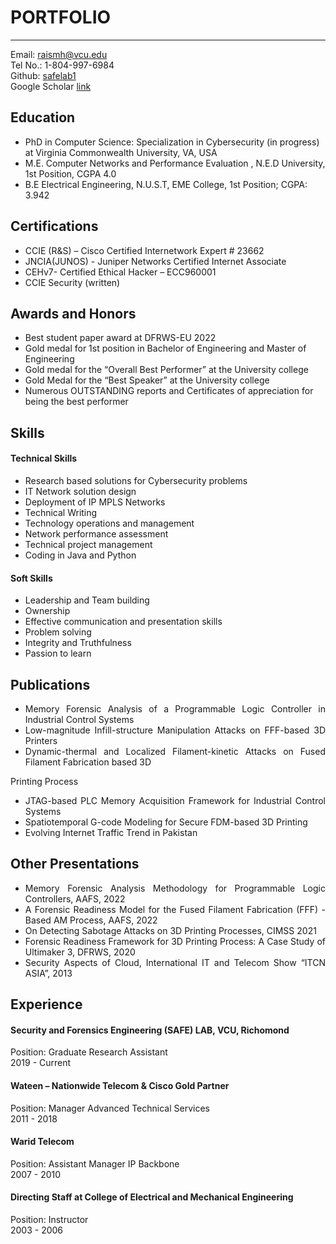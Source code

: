 # PORTFOLIO

---
Email: [raismh@vcu.edu](mailto:raismh@vcu.edu)
<br>
Tel No.: 1-804-997-6984
<br>
Github: [safelab1](https://github.com/safelab1)
<br>
Google Scholar [link](https://scholar.google.com/citations?user=bQ8qBw4AAAAJ&hl=en)


## Education
* PhD in Computer Science: Specialization in Cybersecurity (in progress) at Virginia Commonwealth University, VA, USA
* M.E. Computer Networks and Performance Evaluation , N.E.D University, 1st Position, CGPA 4.0
* B.E Electrical Engineering, N.U.S.T, EME College, 1st Position; CGPA: 3.942

## Certifications
* CCIE (R&amp;S) – Cisco Certified Internetwork Expert # 23662
* JNCIA(JUNOS) - Juniper Networks Certified Internet Associate
* CEHv7- Certified Ethical Hacker – ECC960001
* CCIE Security (written)

## Awards and Honors
* Best student paper award at DFRWS-EU 2022
* Gold medal for 1st position in Bachelor of Engineering and Master of Engineering
* Gold medal for the “Overall Best Performer” at the University college
* Gold Medal for the “Best Speaker” at the University college
* Numerous OUTSTANDING reports and Certificates of appreciation for being the best performer

## Skills
#### Technical Skills
* Research based solutions for Cybersecurity problems 
* IT Network solution design
* Deployment of IP MPLS Networks
* Technical Writing
* Technology operations and management
* Network performance assessment
* Technical project management
* Coding in Java and Python

#### Soft Skills
* Leadership and Team building
* Ownership
* Effective communication and presentation skills
* Problem solving
* Integrity and Truthfulness
* Passion to learn


## Publications
* <div style="text-align: justify"> Memory Forensic Analysis of a Programmable Logic Controller in Industrial Control Systems</div>
* <div style="text-align: justify"> Low-magnitude Infill-structure Manipulation Attacks on FFF-based 3D Printers</div>
* <div style="text-align: justify"> Dynamic-thermal and Localized Filament-kinetic Attacks on Fused Filament Fabrication based 3D
Printing Process</div>
* <div style="text-align: justify"> JTAG-based PLC Memory Acquisition Framework for Industrial Control Systems</div>
* <div style="text-align: justify"> Spatiotemporal G-code Modeling for Secure FDM-based 3D Printing</div>
* <div style="text-align: justify"> Evolving Internet Traffic Trend in Pakistan</div>

## Other Presentations
* <div style="text-align: justify">Memory Forensic Analysis Methodology for Programmable Logic Controllers, AAFS, 2022</div>
* <div style="text-align: justify">A Forensic Readiness Model for the Fused Filament Fabrication (FFF) -Based AM Process, AAFS, 2022</div>
* <div style="text-align: justify">On Detecting Sabotage Attacks on 3D Printing Processes, CIMSS 2021</div>
* <div style="text-align: justify">Forensic Readiness Framework for 3D Printing Process: A Case Study of Ultimaker 3, DFRWS, 2020</div>
* <div style="text-align: justify">Security Aspects of Cloud, International IT and Telecom Show “ITCN ASIA”, 2013</div>

## Experience
#### Security and Forensics Engineering (SAFE) LAB, VCU, Richomond
Position: Graduate Research Assistant
<br>
2019 - Current
#### Wateen – Nationwide Telecom &amp; Cisco Gold Partner 
Position: Manager Advanced Technical Services
<br>
2011 - 2018
#### Warid Telecom 
Position: Assistant Manager IP Backbone
<br>
2007 - 2010
#### Directing Staff at College of Electrical and Mechanical Engineering
Position: Instructor
<br>
2003 - 2006

